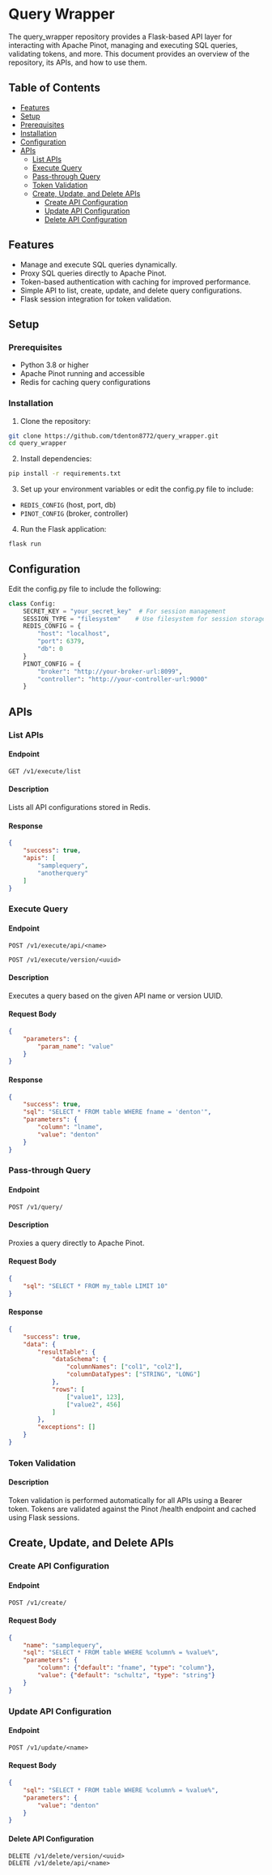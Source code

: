 # Query Wrapper
The query_wrapper repository provides a Flask-based API layer for interacting with Apache Pinot, managing and executing SQL queries, validating tokens, and more. This document provides an overview of the repository, its APIs, and how to use them.

## Table of Contents
- [Features](#features)
- [Setup](#setup)
- [Prerequisites](#prerequisites)
- [Installation](#installation)
- [Configuration](#configuration)
- [APIs](#apis)
  - [List APIs](#list-apis)
  - [Execute Query](#execute-query)
  - [Pass-through Query](#pass-through-query)
  - [Token Validation](#token-validation)
  - [Create, Update, and Delete APIs](#create-update-and-delete-apis)
    - [Create API Configuration](#create-api-configuration)
    - [Update API Configuration](#update-api-configuration)
    - [Delete API Configuration](#delete-api-configuration)


## Features
- Manage and execute SQL queries dynamically.
- Proxy SQL queries directly to Apache Pinot.
- Token-based authentication with caching for improved performance.
- Simple API to list, create, update, and delete query configurations.
- Flask session integration for token validation.

## Setup
### Prerequisites
- Python 3.8 or higher
- Apache Pinot running and accessible
- Redis for caching query configurations

### Installation
1. Clone the repository:

```bash
git clone https://github.com/tdenton8772/query_wrapper.git
cd query_wrapper
```

2. Install dependencies:

```bash
pip install -r requirements.txt
```

3. Set up your environment variables or edit the config.py file to include:

- `REDIS_CONFIG` (host, port, db)
- `PINOT_CONFIG` (broker, controller)

4. Run the Flask application:

```bash
flask run
```

## Configuration
Edit the config.py file to include the following:

```python
class Config:
    SECRET_KEY = "your_secret_key"  # For session management
    SESSION_TYPE = "filesystem"    # Use filesystem for session storage
    REDIS_CONFIG = {
        "host": "localhost",
        "port": 6379,
        "db": 0
    }
    PINOT_CONFIG = {
        "broker": "http://your-broker-url:8099",
        "controller": "http://your-controller-url:9000"
    }
```

## APIs
### List APIs
#### Endpoint
```http
GET /v1/execute/list
```

#### Description
Lists all API configurations stored in Redis.

#### Response
```json
{
    "success": true,
    "apis": [
        "samplequery",
        "anotherquery"
    ]
}
```

### Execute Query
#### Endpoint
```http
POST /v1/execute/api/<name>
```

```http
POST /v1/execute/version/<uuid>
```

#### Description
Executes a query based on the given API name or version UUID.

#### Request Body
```json
{
    "parameters": {
        "param_name": "value"
    }
}
```

#### Response
```json
{
    "success": true,
    "sql": "SELECT * FROM table WHERE fname = 'denton'",
    "parameters": {
        "column": "lname",
        "value": "denton"
    }
}
```

### Pass-through Query
#### Endpoint
```http
POST /v1/query/
```

#### Description
Proxies a query directly to Apache Pinot.

#### Request Body
```json
{
    "sql": "SELECT * FROM my_table LIMIT 10"
}
```

#### Response
```json
{
    "success": true,
    "data": {
        "resultTable": {
            "dataSchema": {
                "columnNames": ["col1", "col2"],
                "columnDataTypes": ["STRING", "LONG"]
            },
            "rows": [
                ["value1", 123],
                ["value2", 456]
            ]
        },
        "exceptions": []
    }
}
```

### Token Validation
#### Description
Token validation is performed automatically for all APIs using a Bearer token. Tokens are validated against the Pinot /health endpoint and cached using Flask sessions.

## Create, Update, and Delete APIs
### Create API Configuration
#### Endpoint
```http
POST /v1/create/
```

#### Request Body

```json
{
    "name": "samplequery",
    "sql": "SELECT * FROM table WHERE %column% = %value%",
    "parameters": {
        "column": {"default": "fname", "type": "column"},
        "value": {"default": "schultz", "type": "string"}
    }
}
```

### Update API Configuration
#### Endpoint
```http
POST /v1/update/<name>
```

#### Request Body
```json
{
    "sql": "SELECT * FROM table WHERE %column% = %value%",
    "parameters": {
        "value": "denton"
    }
}
```

#### Delete API Configuration
```http
DELETE /v1/delete/version/<uuid>
DELETE /v1/delete/api/<name>
```
